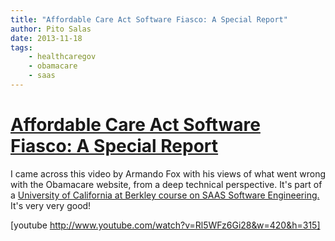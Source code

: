 ```yaml
---
title: "Affordable Care Act Software Fiasco: A Special Report"
author: Pito Salas
date: 2013-11-18
tags:
    - healthcaregov
    - obamacare
    - saas
---
```

# [Affordable Care Act Software Fiasco: A Special Report](None)




I came across this video by Armando Fox with his views of what went wrong with
the Obamacare website, from a deep technical perspective. It's part of a
[University of California at Berkley course on SAAS Software
Engineering.](<https://courses.edx.org/courses/BerkeleyX/CS.169.2x/3T2013/courseware/64746ad0f2b84ce2af1f1b627c735866/>)
It's very very good!

[youtube http://www.youtube.com/watch?v=Rl5WFz6Gi28&w=420&h=315]


